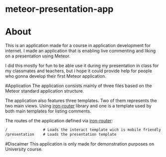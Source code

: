 # meteor-presentation-app

# About
This is an application made for a course in application development for internet. I made an application that is enabling live commenting and liking on a presentation using Meteor. 

I did this mostly for fun to be able use it during my presentation in class for my classmates and teachers, but i hope it could provide help for people who gonna develop their first Meteor application.

#Application
The application consists mainly of three files based on the Meteor standard application structure. 

The application also features three templates. Two of them represents the two main views. Using [iron-router](https://github.com/iron-meteor/iron-router) library and one is a template used by both main templates for listing comments.

The routes of the application defined via [iron-router](https://github.com/iron-meteor/iron-router):
```html
/                # Loads the interact template wich is mobile friendly
/presentation    # Loads the presentation template
```

#Discaimer
This application is only made for demonstration purposes on University course. 
